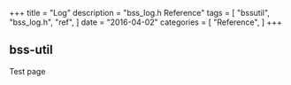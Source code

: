 +++
title = "Log"
description = "bss_log.h Reference"
tags = [
    "bssutil",
    "bss_log.h",
    "ref",
]
date = "2016-04-02"
categories = [
    "Reference",
]
+++

## bss-util

Test page